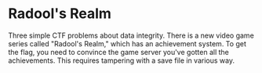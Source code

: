 # Radool's Realm

Three simple CTF problems about data integrity.
There is a new video game series called "Radool's Realm,"
which has an achievement system. To get the flag, you 
need to convince the game server you've gotten
all the achievements. This requires tampering with a 
save file in various way.
